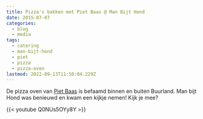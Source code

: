 ```yaml
---
title: Pizza's bakken met Piet Baas @ Man Bijt Hond
date: 2015-07-07
categories:
  - blog
  - media
tags:
  - catering
  - man-bijt-hond
  - piet
  - pizza
  - pizza-oven
lastmod: 2022-09-13T11:50:04.229Z
---
```


De pizza oven van [Piet Baas](http://www.pietbaas.com/) is befaamd binnen en buiten Buurland. Man bijt Hond was benieuwd en kwam een kijkje nemen! Kijk je mee?

{{< youtube Q0NUs5OYy8Y >}}
